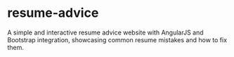# resume-advice
A simple and interactive resume advice website with AngularJS and Bootstrap integration, showcasing common resume mistakes and how to fix them.
